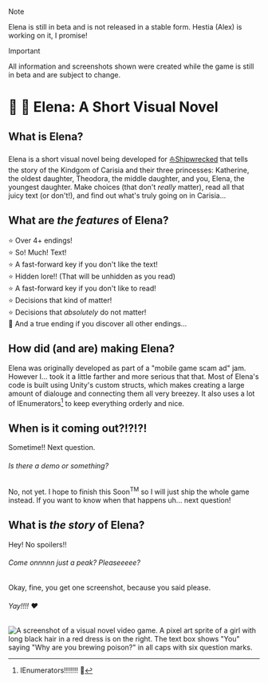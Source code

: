 > [!NOTE]
> Elena is still in beta and is not released in a stable form. Hestia (Alex) is working on it, I promise!

> [!IMPORTANT]
> All information and screenshots shown were created while the game is still in beta and are subject to change.

# :european_castle: :book: Elena: A Short Visual Novel

## What is Elena?

Elena is a short visual novel being developed for [⛵Shipwrecked](https://shipwrecked.hackclub.com/) that tells the story of the Kindgom of Carisia and their three princesses: Katherine, the oldest daughter, Theodora, the middle daughter, and you, Elena, the youngest daughter. Make choices (that don't *really* matter), read all that juicy text (or don't!), and find out what's truly going on in Carisia...

## What are *the features* of Elena?

⭐ Over 4+ endings!  
⭐ So! Much! Text!  
⭐ A fast-forward key if you don't like the text!  
⭐ Hidden lore!! (That will be unhidden as you read)  
⭐ A fast-forward key if you don't like to read!    
⭐ Decisions that kind of matter!  
⭐ Decisions that *absolutely* do not matter!  
🌟 And a true ending if you discover all other endings...  

## How did (and are) making Elena?

Elena was originally developed as part of a "mobile game scam ad" jam. However I... took it a little farther and more serious that that. Most of Elena's code is built using Unity's custom structs, which makes creating a large amount of dialouge and connecting them all very breezey. It also uses a lot of IEnumerators[^1] to keep everything orderly and nice.

## When is it coming out?!?!?!

Sometime!! Next question.

###### Is there a demo or something?

No, not yet. I hope to finish this Soon<sup>TM</sup> so I will just ship the whole game instead. If you want to know when that happens uh... next question!

## What is *the story* of Elena?

Hey! No spoilers!!

###### Come onnnnn just a peak? Pleaseeeee?

Okay, fine, you get one screenshot, because you said please.

###### Yay!!!! ♥

![A screenshot of a visual novel video game. A pixel art sprite of a girl with long black hair in a red dress is on the right. The text box shows "You" saying "Why are you brewing poison?" in all caps with six question marks.](https://github.com/user-attachments/assets/d2f5c725-3283-4835-96f0-f6e6261c384b)



[^1]: IEnumerators!!!!!!! 🫶
